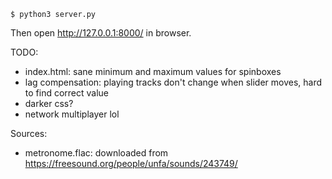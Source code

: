 ```
$ python3 server.py
```

Then open http://127.0.0.1:8000/ in browser.

TODO:
- index.html: sane minimum and maximum values for spinboxes
- lag compensation: playing tracks don't change when slider moves, hard to find correct value
- darker css?
- network multiplayer lol

Sources:
- metronome.flac: downloaded from https://freesound.org/people/unfa/sounds/243749/
